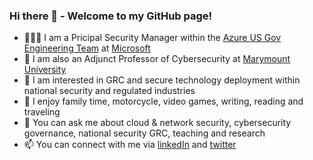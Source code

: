 ### Hi there 👋 - Welcome to my GitHub page!
- 👨🏾‍💻 I am a Pricipal Security Manager within the [Azure US Gov Engineering Team](https://azure.microsoft.com/en-us/global-infrastructure/government/) at [Microsoft](https://www.microsoft.com/en-us/)
- 🎒 I am also an Adjunct Professor of Cybersecurity at [Marymount University](https://marymount.edu/)
- 🔭 I am interested in GRC and secure technology deployment within national security and regulated industries
- 🎉 I enjoy family time, motorcycle, video games, writing, reading and traveling
- 💬 You can ask me about cloud & network security, cybersecurity governance, national security GRC, teaching and research
- 📫 You can connect with me via [linkedIn](https://www.linkedin.com/in/iwazirijr/) and [twitter](https://twitter.com/iwazirijr/)
<!--
**iwazirijr/iwazirijr** is a ✨ _special_ ✨ repository because its `README.md` (this file) appears on your GitHub profile.

Here are some ideas to get you started:
- 🔭 I’m currently working on ...
- 🌱 I’m currently learning ...
- 👯 I’m looking to collaborate on ...
- 🤔 I’m looking for help with ...
- 📫 How to reach me: ...
- 😄 Pronouns: ...
- ⚡ Fun fact: ...
- This is me 😄
- 🔭 I’m currently working on one of the many amazing @microsoft AzureGov projects 
🔭 I’m currently working on
💬 Ask me about Cybersecurity
-->
